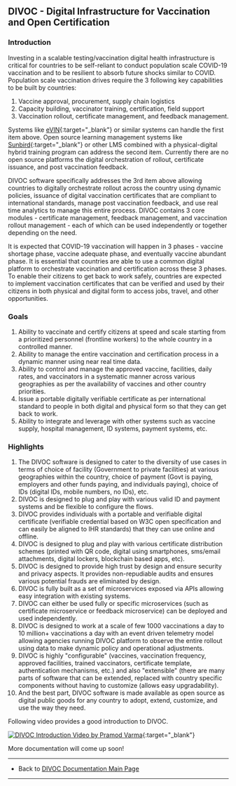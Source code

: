 ## DIVOC - Digital Infrastructure for Vaccination and Open Certification


### Introduction

Investing in a scalable testing/vaccination digital health infrastructure is critical for countries to be self-reliant to conduct population scale COVID-19 vaccination and to be resilient to absorb future shocks similar to COVID. Population scale vaccination drives require the 3 following key capabilities to be built by countries:
1. Vaccine approval, procurement, supply chain logistics
2. Capacity building, vaccinator training, certification, field support
3. Vaccination rollout, certificate management, and feedback management.

Systems like [eVIN](https://www.in.undp.org/content/india/en/home/projects/gavi1.html){:target="_blank"} or similar systems can handle the first item above. Open source learning management systems like [Sunbird](https://sunbird.org){:target="_blank"} or other LMS combined with a physical-digital hybrid training program can address the second item. Currently there are no open source platforms the digital orchestration of rollout, certificate issuance, and post vaccination feedback. 

<p class="focus"> DIVOC software specifically addresses the 3rd item above allowing countries to digitally orchestrate rollout across the country using dynamic policies, issuance of digital vaccination certificates that are compliant to international standards, manage post vaccination feedback, and use real time analytics to manage this entire process. DIVOC contains 3 core modules - certificate management, feedback management, and vaccination rollout management - each of which can be used independently or together depending on the need. </p>

It is expected that COVID-19 vaccination will happen in 3 phases - vaccine shortage phase, vaccine adequate phase, and eventually vaccine abundant phase. It is essential that countries are able to use a common digital platform to orchestrate vaccination and certification across these 3 phases. To enable their citizens to get back to work safely, countries are expected to implement vaccination certificates that can be verified and used by their citizens in both physical and digital form to access jobs, travel, and other opportunities.

### Goals

1. Ability to vaccinate and certify citizens at speed and scale starting from a prioritized personnel (frontline workers) to the whole country in a controlled manner.
2. Ability to manage the entire vaccination and certification process in a dynamic manner using near real time data.
3. Ability to control and manage the approved vaccine, facilities, daily rates, and vaccinators in a systematic manner across various geographies as per the availability of vaccines and other country priorities.
4. Issue a portable digitally verifiable certificate as per international standard to people in both digital and physical form so that they can get back to work.
5. Ability to integrate and leverage with other systems such as vaccine supply, hospital management, ID systems, payment systems, etc.

### Highlights

1. The DIVOC software is designed to cater to the diversity of use cases in terms of choice of facility (Government to private facilities) at various geographies within the country, choice of payment (Govt is paying, employers and other funds paying, and individuals paying), choice of IDs (digital IDs, mobile numbers, no IDs), etc.
2. DIVOC is designed to plug and play with various valid ID and payment systems and be flexible to configure the flows.
3. DIVOC provides individuals with a portable and verifiable digital certificate (verifiable credential based on W3C open specification and can easily be aligned to IHR standards) that they can use online and offline. 
4. DIVOC is designed to plug and play with various certificate distribution schemes (printed with QR code, digital using smartphones, sms/email attachments, digital lockers, blockchain based apps, etc).
5. DIVOC is designed to provide high trust by design and ensure security and privacy aspects. It provides non-repudiable audits and ensures various potential frauds are eliminated by design.
6. DIVOC is fully built as a set of microservices exposed via APIs allowing easy integration with existing systems.
7. DIVOC can either be used fully or specific microservices (such as certificate microservice or feedback microservice) can be deployed and used independently.
8. DIVOC is designed to work at a scale of few 1000 vaccinations a day to 10 million+ vaccinations a day with an event driven telemetry model allowing agencies running DIVOC platform to observe the entire rollout using data to make dynamic policy and operational adjustments.
9. DIVOC is highly "configurable" (vaccines, vaccination frequency, approved facilities, trained vaccinators, certificate template, authentication mechanisms,  etc.) and also "extensible" (there are many parts of software that can be extended, replaced with country specific components without having to customize (allows easy upgradability).
10. And the best part, DIVOC software is made available as open source as digital public goods for any country to adopt, extend, customize, and use the way they need.

Following video provides a good introduction to DIVOC.

[![DIVOC Introduction Video by Pramod Varma](/resources/intro-video-thumnail.png)](https://www.youtube.com/watch?v=tOuPDAy7r90){:target="_blank"}

More documentation will come up soon!

* * *

* Back to [DIVOC Documentation Main Page](/index.md)

* * *
